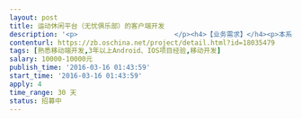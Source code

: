 ```yaml
---                
layout: post       
title: 运动休闲平台（无忧俱乐部）的客户端开发           
description: '<p>                        </p><h4>【业务需求】</h4><p>本系统提供给俱乐部和普通用户使用：</p><p>&nbsp;1、俱乐部可以通过该平台发布活动、管理会员&nbsp;</p><p>2、普通用户可以加入俱乐部、参加活动（并支付）&nbsp;</p><p>3、已有PC端Web平台<a href="http://www.51jlb.cn/">http://www.51jlb.cn/</a> 只需要可以基于该网站开发Android、IOS界面即可</p><p>&nbsp;4、已有界面设计</p><h4>【人员要求】</h4><p>熟悉移动端开发，3年以上IOS、Android开发经验</p><h4>【交付要求】</h4><p>过程监督，一个星期见面一次</p><p>付款方式2:2:3:3<br></p><p>                    </p>'     
contenturl: https://zb.oschina.net/project/detail.html?id=18035479      
tags: [熟悉移动端开发,3年以上Android、IOS项目经验,移动开发]            
salary: 10000-10000元          
publish_time: '2016-03-16 01:43:59'         
start_time: '2016-03-16 01:43:59'           
apply: 4                   
time_range: 30 天              
status: 招募中                  
---                 
```

